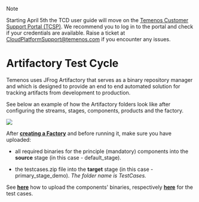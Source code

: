 > [!Note]
>  Starting April 5th the TCD user guide will move on the [Temenos Customer Support Portal (TCSP)](https://tcsp.temenos.com/TCD/Modules/TemenosContinuousDeployment/Overview/Overview.htm). We recommend you to log in to the portal and check if your credentials are available. Raise a ticket at [CloudPlatformSupport@temenos.com](CloudPlatformSupport@temenos.com) if you encounter any issues.

# Artifactory Test Cycle

Temenos uses JFrog Artifactory that serves as a binary repository manager and which is designed to provide an end to end automated solution for tracking artifacts from development to production.

See below an example of how the Artifactory folders look like after configuring the streams, stages, components, products and the factory. 

![](./images/artifactory-test-structure.png)

After <a href="./factories.md#set-up-create-a-factory" target="blank">**creating a Factory**</a> and before running it, make sure you have uploaded:

- all required binaries for the principle (mandatory) components into the **source** stage (in this case - default_stage).

- the testcases.zip file into the **target** stage (in this case - primary_stage_demo). *The folder name is TestCases.*

See <a href="./components-products.md#how-to-set-up-delete-components" target="blank">**here**</a> how to upload the components' binaries, respectively <a href="./stage-testcases.md" target="blank">**here**</a> for the test cases.






